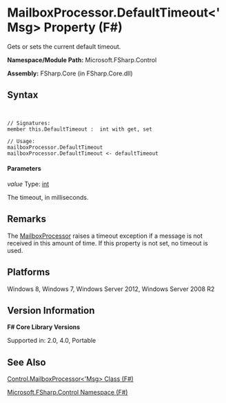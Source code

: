 # MailboxProcessor.DefaultTimeout<'Msg> Property (F#)

Gets or sets the current default timeout.

**Namespace/Module Path:** Microsoft.FSharp.Control

**Assembly:** FSharp.Core (in FSharp.Core.dll)


## Syntax


```


// Signatures:
member this.DefaultTimeout :  int with get, set

// Usage:
mailboxProcessor.DefaultTimeout
mailboxProcessor.DefaultTimeout <- defaultTimeout

```



#### Parameters
*value*
Type: [int](http://msdn.microsoft.com/en-us/library/025d5455-3622-4ea5-9573-3ecbd4ee1375)


The timeout, in milliseconds.




## Remarks
The [MailboxProcessor](http://msdn.microsoft.com/en-us/library/2052c977-f787-4a0b-b25f-9444e26b5fdf) raises a timeout exception if a message is not received in this amount of time. If this property is not set, no timeout is used.


## Platforms
Windows 8, Windows 7, Windows Server 2012, Windows Server 2008 R2


## Version Information
**F# Core Library Versions**

Supported in: 2.0, 4.0, Portable




## See Also
[Control.MailboxProcessor&#60;'Msg&#62; Class &#40;F&#35;&#41;](Control.MailboxProcessor%28%27Msg%29-Class-%28FSharp%29.md)

[Microsoft.FSharp.Control Namespace &#40;F&#35;&#41;](Microsoft.FSharp.Control-Namespace-%28FSharp%29.md)

